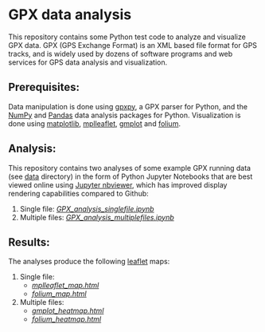 # GPX data analysis

This repository contains some Python test code to analyze and visualize GPX data. GPX (GPS Exchange Format) is an XML based file format for GPS tracks, and is widely used by dozens of software programs and web services for GPS data analysis and visualization. 

## Prerequisites:

Data manipulation is done using [gpxpy](https://github.com/tkrajina/gpxpy), a GPX parser for Python, and the [NumPy](http://www.numpy.org/) and [Pandas](https://pandas.pydata.org/) data analysis packages for Python. Visualization is done using [matplotlib](https://matplotlib.org/), [mplleaflet](https://github.com/jwass/mplleaflet), [gmplot](https://github.com/vgm64/gmplot) and [folium](https://github.com/python-visualization/folium).

## Analysis:

This repository contains two analyses of some example GPX running data (see [data](data) directory) in the form of Python Jupyter Notebooks that are best viewed online using [Jupyter nbviewer](https://nbviewer.jupyter.org/), which has improved display rendering capabilities compared to Github:

1. Single file: [*GPX_analysis_singlefile.ipynb*](https://nbviewer.jupyter.org/github/gmalim/GPX_analysis/blob/master/GPX_analysis_singlefile.ipynb)
2. Multiple files: [*GPX_analysis_multiplefiles.ipynb*](https://nbviewer.jupyter.org/github/gmalim/GPX_analysis/blob/master/GPX_analysis_multiplefiles.ipynb)

## Results:

The analyses produce the following [leaflet](https://leafletjs.com/) maps:

1. Single file: 
	- [*mplleaflet_map.html*](https://gmalim.github.io/GPX_analysis/mplleaflet_map.html)
	- [*folium_map.html*](https://gmalim.github.io/GPX_analysis/folium_map.html)
2. Multiple files:
	- [*gmplot_heatmap.html*](https://gmalim.github.io/GPX_analysis/gmplot_heatmap.html)
	- [*folium_heatmap.html*](https://gmalim.github.io/GPX_analysis/folium_heatmap.html)


